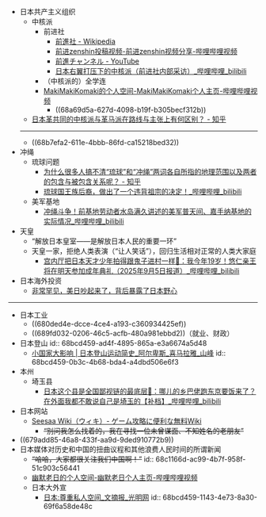 - 日本共产主义组织
	- 中核派
		- 前进社
			- [前進社 - Wikipedia](https://ja.wikipedia.org/wiki/%E5%89%8D%E9%80%B2%E7%A4%BE)
			- [前进zenshin投稿视频-前进zenshin视频分享-哔哩哔哩视频](https://space.bilibili.com/3546709799996176/upload/video)
			- [前進チャンネル - YouTube](https://www.youtube.com/@%E5%89%8D%E9%80%B2%E3%83%81%E3%83%A3%E3%83%B3%E3%83%8D%E3%83%AB/featured)
			- [日本右翼打压下的中核派（前进社内部采访）_哔哩哔哩_bilibili](https://www.bilibili.com/video/BV1me411D7Nh/)
		- （中核派的）全学连
		- [MakiMakiKomaki的个人空间-MakiMakiKomaki个人主页-哔哩哔哩视频](https://space.bilibili.com/640706)
			- ((68a69d5a-627d-4098-b19f-b305becf312b))
	- [日本革共同的中核派与革马派在路线与主张上有何区别？ - 知乎](https://www.zhihu.com/question/63197100)
	- ---
	- ((68b7efa2-611e-4bbb-86fd-ca15218bed32))
- 冲绳
	- 琉球问题
		- [为什么很多人搞不清“琉球”和“冲绳”两词各自所指的地理范围以及两者的包含与被包含关系呢？ - 知乎](https://www.zhihu.com/question/9696095851)
		- [琉球国王族后裔，做出了一个违背祖宗的决定！_哔哩哔哩_bilibili](https://www.bilibili.com/video/BV11MbHztEL9/)
	- 美军基地
		- [冲绳斗争！前基地劳动者水岛满久讲述的美军普天间、嘉手纳基地的实际情况_哔哩哔哩_bilibili](https://www.bilibili.com/video/BV1WW7YzoEgM/)
- 天皇
	- “解放日本皇室——是解放日本人民的重要一环”
	- 天皇一家，拒绝人类表演（“让人笑话”），回归生活相对正常的人类大家庭
		- [宫内厅把日本天才少年拍得跟鬼子进村一样🤣：我今年19岁！悠仁亲王将在明天参加成年典礼（2025年9月5日报道）_哔哩哔哩_bilibili](https://www.bilibili.com/video/BV1o4abzuExF/)
- 日本海外投资
	- [非常罕见，美日吵起来了，背后暴露了日本野心](https://mp.weixin.qq.com/s/vGcTXy4hh5tEl-nuQw8YDA)
- ---
- 日本工业
	- ((680ded4e-dcce-4ce4-a193-c360934425ef))
	- ((689fd032-0206-46c5-acfb-480a981ebbd2))（就业、财政）
- 日本登山
  id:: 68bcd459-ad4f-4895-865a-e3a6674a5d48
	- [小国家大影响 | 日本登山运动简史_阿尔卑斯_喜马拉雅_山峰](https://www.sohu.com/a/592494805_100281233)
	  id:: 68bcd459-0b3c-4b68-bda4-a4dbd506e6f3
- 本州
	- 埼玉县
		- [日本这个县是全国鄙视链的最底层🤣：哪儿的乡巴佬跑东京要饭来了？在外面我都不敢说自己是埼玉的【补档】_哔哩哔哩_bilibili](https://www.bilibili.com/video/BV1q1KdzDEsP/)
- 日本网站
	- [Seesaa Wiki（ウィキ）- ゲーム攻略に便利な無料Wiki](https://wiki.seesaa.jp/)
		- ~~“别问我怎么找着的，我在寻找一位未曾谋面、不知姓名的老朋友”~~
- ((679add85-46a8-433f-aa9d-9ded910772b9))
- 日本媒体对历史和中国的扭曲议程和其他浪费人民时间的所谓新闻
	- ~~“哈哈，大家都很关注我们中国啊！”~~
	  id:: 68c1166d-ac99-4b7f-958f-51c903c56441
	- [幽默老日的个人空间-幽默老日个人主页-哔哩哔哩视频](https://space.bilibili.com/3546848910379375)
	- 日本大外宣
		- [日本:尊重私人空间_文摘报_光明网](https://www.gmw.cn/01wzb/2009-05/17/content_922182.htm)
		  id:: 68bcd459-1143-4e73-8a30-69f6a58de48c